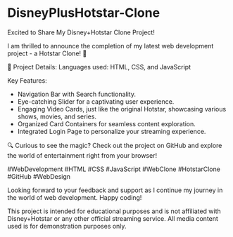 # DisneyPlusHotstar-Clone

Excited to Share My Disney+Hotstar Clone Project!

I am thrilled to announce the completion of my latest web development project - a Hotstar Clone! 🌟

🎯 Project Details:
Languages used: HTML, CSS, and JavaScript

Key Features:

- Navigation Bar with Search functionality.
- Eye-catching Slider for a captivating user experience.
- Engaging Video Cards, just like the original Hotstar, showcasing various shows, movies, and series.
- Organized Card Containers for seamless content exploration.
- Integrated Login Page to personalize your streaming experience.

🔍 Curious to see the magic? Check out the project on GitHub and explore the world of entertainment right from your browser!

#WebDevelopment #HTML #CSS #JavaScript #WebClone #HotstarClone #GitHub #WebDesign

Looking forward to your feedback and support as I continue my journey in the world of web development. Happy coding!

This project is intended for educational purposes and is not affiliated with Disney+Hotstar or any other official streaming service. All media content used is for demonstration purposes only.
